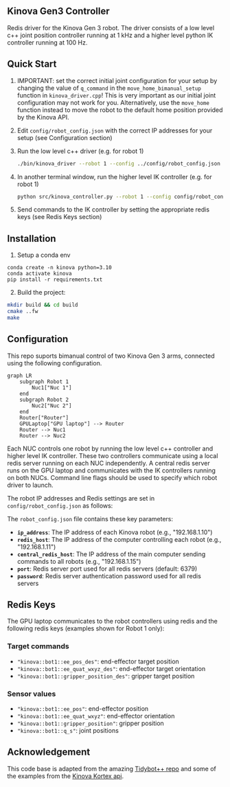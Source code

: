 ## Kinova Gen3 Controller

Redis driver for the Kinova Gen 3 robot. The driver consists of a low level c++ joint position controller running at 1 kHz and a higher level python IK controller running at 100 Hz. 


## Quick Start
1. IMPORTANT: set the correct initial joint configuration for your setup by changing the value of `q_command` in the `move_home_bimanual_setup` function in `kinova_driver.cpp`! This is very important as our initial joint configuration may not work for you. Alternatively, use the `move_home` function instead to move the robot to the default home position provided by the Kinova API.
2. Edit `config/robot_config.json` with the correct IP addresses for your setup (see Configuration section)
3. Run the low level c++ driver (e.g. for robot 1)
   ```bash
   ./bin/kinova_driver --robot 1 --config ../config/robot_config.json
   ```

4. In another terminal window, run the higher level IK controller (e.g. for robot 1)
    ```bash
    python src/kinova_controller.py --robot 1 --config config/robot_config.json
    ```

5. Send commands to the IK controller by setting the appropriate redis keys (see Redis Keys section)

## Installation
1. Setup a conda env
```
conda create -n kinova python=3.10
conda activate kinova
pip install -r requirements.txt
```

2. Build the project:
```bash
mkdir build && cd build
cmake ..fw
make
```


## Configuration

This repo suports bimanual control of two Kinova Gen 3 arms, connected using the following configuration. 

```mermaid
graph LR
    subgraph Robot 1
        Nuc1["Nuc 1"]
    end
    subgraph Robot 2
        Nuc2["Nuc 2"]
    end
    Router["Router"]
    GPULaptop["GPU laptop"] --> Router
    Router --> Nuc1
    Router --> Nuc2
```
Each NUC controls one robot by running the low level c++ controller and higher level IK controller. These two controllers communicate using a local redis server running on each NUC independently. A central redis server runs on the GPU laptop and communicates with the IK controllers running on both NUCs. Command line flags should be used to specify which robot driver to launch. 

The robot IP addresses and Redis settings are set in `config/robot_config.json` as follows: 

The `robot_config.json` file contains these key parameters:

- **`ip_address`**: The IP address of each Kinova robot (e.g., "192.168.1.10")
- **`redis_host`**: The IP address of the computer controlling each robot (e.g., "192.168.1.11")
- **`central_redis_host`**: The IP address of the main computer sending commands to all robots (e.g., "192.168.1.15")
- **`port`**: Redis server port used for all redis servers (default: 6379)
- **`password`**: Redis server authentication password used for all redis servers


## Redis Keys 
The GPU laptop communicates to the robot controllers using redis and the following redis keys (examples shown for Robot 1 only): 

### Target commands
* `"kinova::bot1::ee_pos_des"`: end-effector target position
* `"kinova::bot1::ee_quat_wxyz_des"`: end-effector target orientation
* `"kinova::bot1::gripper_position_des"`: gripper target position

### Sensor values
* `"kinova::bot1::ee_pos"`: end-effector position
* `"kinova::bot1::ee_quat_wxyz"`: end-effector orientation
* `"kinova::bot1::gripper_position"`: gripper position
* `"kinova::bot1::q_s"`: joint positions


## Acknowledgement

This code base is adapted from the amazing [Tidybot++ repo](https://github.com/jimmyyhwu/tidybot2/tree/main) and some of the examples from the [Kinova Kortex api](https://github.com/Kinovarobotics/Kinova-kortex2_Gen3_G3L/tree/master). 
